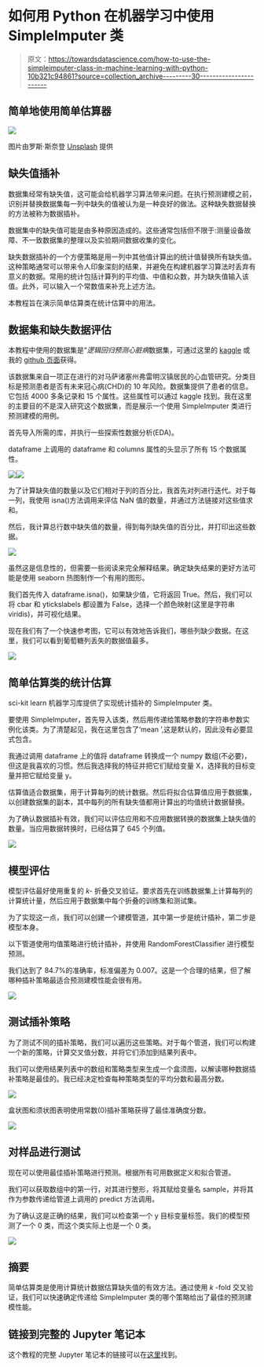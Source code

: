 # 如何用 Python 在机器学习中使用 SimpleImputer 类

> 原文：<https://towardsdatascience.com/how-to-use-the-simpleimputer-class-in-machine-learning-with-python-10b321c94861?source=collection_archive---------30----------------------->

## 简单地使用简单估算器

![](img/d35ae2f4e394c3c850e9de12ef58ae0d.png)

图片由罗斯·斯奈登 [Unsplash](https://unsplash.com/photos/sWlDOWk0Jp8) 提供

## 缺失值插补

数据集经常有缺失值，这可能会给机器学习算法带来问题。在执行预测建模之前，识别并替换数据集每一列中缺失的值被认为是一种良好的做法。这种缺失数据替换的方法被称为数据插补。

数据集中的缺失值可能是由多种原因造成的。这些通常包括但不限于:测量设备故障、不一致数据集的整理以及实验期间数据收集的变化。

缺失数据插补的一个方便策略是用一列中其他值计算出的统计值替换所有缺失值。这种策略通常可以带来令人印象深刻的结果，并避免在构建机器学习算法时丢弃有意义的数据。常用的统计包括计算列的平均值、中值和众数，并为缺失值输入该值。此外，可以输入一个常数值来补充上述方法。

本教程旨在演示简单估算类在统计估算中的用法。

## 数据集和缺失数据评估

本教程中使用的数据集是“*逻辑回归预测心脏病*数据集，可通过这里的 [kaggle](https://www.kaggle.com/dileep070/heart-disease-prediction-using-logistic-regression) 或我的 [github 页面](https://github.com/StephenFordham/scikit-learn_tutorials)获得。

该数据集来自一项正在进行的对马萨诸塞州弗雷明汉镇居民的心血管研究。分类目标是预测患者是否有未来冠心病(CHD)的 10 年风险。数据集提供了患者的信息。它包括 4000 多条记录和 15 个属性。这些属性可以通过 kaggle 找到。我在这里的主要目的不是深入研究这个数据集，而是展示一个使用 SimpleImputer 类进行预测建模的用例。

首先导入所需的库，并执行一些探索性数据分析(EDA)。

dataframe 上调用的 dataframe 和 columns 属性的头显示了所有 15 个数据属性。

![](img/279886ff300dd22e7a1aa7511e57686a.png)![](img/80910b72d0faf4cf56673de1595e561b.png)

为了计算缺失值的数量以及它们相对于列的百分比，我首先对列进行迭代。对于每一列，我使用 isna()方法调用来评估 NaN 值的数量，并通过方法链接对这些值求和。

然后，我计算总行数中缺失值的数量，得到每列缺失值的百分比，并打印出这些数据。

![](img/4bef1581c3e93d5d47e22b007321ef4e.png)

虽然这是信息性的，但需要一些阅读来完全解释结果。确定缺失结果的更好方法可能是使用 seaborn 热图制作一个有用的图形。

我们首先传入 dataframe.isna()，如果缺少值，它将返回 True。然后，我们可以将 cbar 和 ytickslabels 都设置为 False，选择一个颜色映射(这里是字符串 viridis)，并可视化结果。

现在我们有了一个快速参考图，它可以有效地告诉我们，哪些列缺少数据。在这里，我们可以看到葡萄糖列丢失的数据值最多。

![](img/215a5c70f6375a0df11994a5d5bbe0c6.png)

## 简单估算类的统计估算

sci-kit learn 机器学习库提供了实现统计插补的 SimpleImputer 类。

要使用 SimpleImputer，首先导入该类，然后用传递给策略参数的字符串参数实例化该类。为了清楚起见，我在这里包含了‘mean ’,这是默认的，因此没有必要显式包含。

我通过调用 dataframe 上的值将 dataframe 转换成一个 numpy 数组(不必要)，但这是我喜欢的习惯。然后我选择我的特征并把它们赋给变量 X，选择我的目标变量并把它赋给变量 y。

估算值适合数据集，用于计算每列的统计数据。然后将拟合估算值应用于数据集，以创建数据集的副本，其中每列的所有缺失值都用计算出的均值统计数据替换。

为了确认数据插补有效，我们可以评估应用和不应用数据转换的数据集上缺失值的数量。当应用数据转换时，已经估算了 645 个列值。

![](img/1dd90ba604e4b53723473ca796517694.png)

## 模型评估

模型评估最好使用重复的 *k-* 折叠交叉验证。要求首先在训练数据集上计算每列的计算统计量，然后应用于数据集中每个折叠的训练集和测试集。

为了实现这一点，我们可以创建一个建模管道，其中第一步是统计插补，第二步是模型本身。

以下管道使用均值策略进行统计插补，并使用 RandomForestClassifier 进行模型预测。

我们达到了 84.7%的准确率，标准偏差为 0.007。这是一个合理的结果，但了解哪种插补策略最适合预测建模性能会很有用。

![](img/91efdd3dca529bd549afeb8f811569c7.png)

## 测试插补策略

为了测试不同的插补策略，我们可以遍历这些策略。对于每个管道，我们可以构建一个新的策略，计算交叉值分数，并将它们添加到结果列表中。

我们可以使用结果列表中的数组和策略类型来生成一个盒须图，以解读哪种数据插补策略是最佳的。我已经决定检查每种策略类型的平均分数和最高分数。

![](img/d6ae39e1fdfcb459e452a551d885ed4e.png)

盒状图和须状图表明使用常数(0)插补策略获得了最佳准确度分数。

![](img/ff117414b8c764a6bef6357872f9c33a.png)

## 对样品进行测试

现在可以使用最佳插补策略进行预测。根据所有可用数据定义和拟合管道。

我们可以获取数组中的第一行，对其进行整形，将其赋给变量名 sample，并将其作为参数传递给管道上调用的 predict 方法调用。

为了确认这是正确的结果，我们可以检查第一个 y 目标变量标签。我们的模型预测了一个 0 类，而这个类实际上也是一个 0 类。

![](img/9e3d02ce9d389e516624d81cbed0347d.png)

## 摘要

简单估算类是使用计算统计数据估算缺失值的有效方法。通过使用 *k* -fold 交叉验证，我们可以快速确定传递给 SimpleImputer 类的哪个策略给出了最佳的预测建模性能。

## 链接到完整的 Jupyter 笔记本

这个教程的完整 Jupyter 笔记本的链接可以在[这里](https://github.com/StephenFordham/scikit-learn_tutorials/blob/main/heart%20disease%20model.ipynb)找到。
